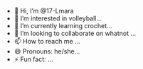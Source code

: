 - 👋 Hi, I’m @17-Lmara
- 👀 I’m interested in volleyball...
- 🌱 I’m currently learning crochet...
- 💞️ I’m looking to collaborate on whatnot ...
- 📫 How to reach me ...
- 😄 Pronouns: he/she...
- ⚡ Fun fact: ...

<!---
17-Lmara/17-Lmara is a ✨ special ✨ repository because its `README.md` (this file) appears on your GitHub profile.
You can click the Preview link to take a look at your changes.
--->
